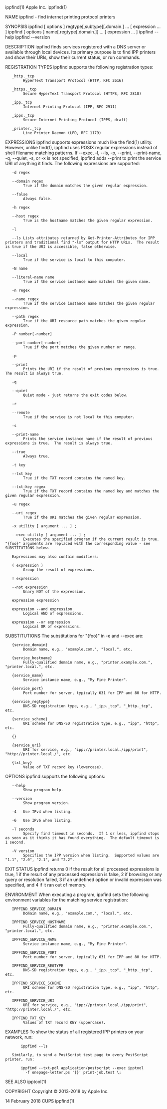 ippfind(1)                                                                                        Apple Inc.                                                                                       ippfind(1)

NAME
       ippfind - find internet printing protocol printers

SYNOPSIS
       ippfind [ options ] regtype[,subtype][.domain.] ... [ expression
        ... ]
       ippfind [ options ] name[.regtype[.domain.]] ... [ expression
        ... ]
       ippfind --help
       ippfind --version

DESCRIPTION
       ippfind finds services registered with a DNS server or available through local devices.  Its primary purpose is to find IPP printers and show their URIs, show their current status, or run commands.

   REGISTRATION TYPES
       ippfind supports the following registration types:

       _http._tcp
            HyperText Transport Protocol (HTTP, RFC 2616)

       _https._tcp
            Secure HyperText Transport Protocol (HTTPS, RFC 2818)

       _ipp._tcp
            Internet Printing Protocol (IPP, RFC 2911)

       _ipps._tcp
            Secure Internet Printing Protocol (IPPS, draft)

       _printer._tcp
            Line Printer Daemon (LPD, RFC 1179)

   EXPRESSIONS
       ippfind  supports  expressions  much like the find(1) utility.  However, unlike find(1), ippfind uses POSIX regular expressions instead of shell filename matching patterns.  If --exec, -l, --ls, -p,
       --print, --print-name, -q, --quiet, -s, or -x is not specified, ippfind adds --print to print the service URI of anything it finds.  The following expressions are supported:

       -d regex

       --domain regex
            True if the domain matches the given regular expression.

       --false
            Always false.

       -h regex

       --host regex
            True is the hostname matches the given regular expression.

       -l

       --ls Lists attributes returned by Get-Printer-Attributes for IPP printers and traditional find "-ls" output for HTTP URLs.  The result is true if the URI is accessible, false otherwise.

       --local
            True if the service is local to this computer.

       -N name

       --literal-name name
            True if the service instance name matches the given name.

       -n regex

       --name regex
            True if the service instance name matches the given regular expression.

       --path regex
            True if the URI resource path matches the given regular expression.

       -P number[-number]

       --port number[-number]
            True if the port matches the given number or range.

       -p

       --print
            Prints the URI if the result of previous expressions is true.  The result is always true.

       -q

       --quiet
            Quiet mode - just returns the exit codes below.

       -r

       --remote
            True if the service is not local to this computer.

       -s

       --print-name
            Prints the service instance name if the result of previous expressions is true.  The result is always true.

       --true
            Always true.

       -t key

       --txt key
            True if the TXT record contains the named key.

       --txt-key regex
            True if the TXT record contains the named key and matches the given regular expression.

       -u regex

       --uri regex
            True if the URI matches the given regular expression.

       -x utility [ argument ... ] ;

       --exec utility [ argument ... ] ;
            Executes the specified program if the current result is true.  "{foo}" arguments are replaced with the corresponding value - see SUBSTITUTIONS below.

       Expressions may also contain modifiers:

       ( expression )
            Group the result of expressions.

       ! expression

       --not expression
            Unary NOT of the expression.

       expression expression

       expression --and expression
            Logical AND of expressions.

       expression --or expression
            Logical OR of expressions.

   SUBSTITUTIONS
       The substitutions for "{foo}" in -e and --exec are:

       {service_domain}
            Domain name, e.g., "example.com.", "local.", etc.

       {service_hostname}
            Fully-qualified domain name, e.g., "printer.example.com.", "printer.local.", etc.

       {service_name}
            Service instance name, e.g., "My Fine Printer".

       {service_port}
            Port number for server, typically 631 for IPP and 80 for HTTP.

       {service_regtype}
            DNS-SD registration type, e.g., "_ipp._tcp", "_http._tcp", etc.

       {service_scheme}
            URI scheme for DNS-SD registration type, e.g., "ipp", "http", etc.

       {}

       {service_uri}
            URI for service, e.g., "ipp://printer.local./ipp/print", "http://printer.local./", etc.

       {txt_key}
            Value of TXT record key (lowercase).

OPTIONS
       ippfind supports the following options:

       --help
            Show program help.

       --version
            Show program version.

       -4   Use IPv4 when listing.

       -6   Use IPv6 when listing.

       -T seconds
            Specify find timeout in seconds.  If 1 or less, ippfind stops as soon as it thinks it has found everything.  The default timeout is 1 second.

       -V version
            Specifies the IPP version when listing.  Supported values are "1.1", "2.0", "2.1", and "2.2".

EXIT STATUS
       ippfind returns 0 if the result for all processed expressions is true, 1 if the result of any processed expression is false, 2 if browsing or any query or resolution failed, 3 if an undefined option
       or invalid expression was specified, and 4 if it ran out of memory.

ENVIRONMENT
       When executing a program, ippfind sets the following environment variables for the matching service registration:

       IPPFIND_SERVICE_DOMAIN
            Domain name, e.g., "example.com.", "local.", etc.

       IPPFIND_SERVICE_HOSTNAME
            Fully-qualified domain name, e.g., "printer.example.com.", "printer.local.", etc.

       IPPFIND_SERVICE_NAME
            Service instance name, e.g., "My Fine Printer".

       IPPFIND_SERVICE_PORT
            Port number for server, typically 631 for IPP and 80 for HTTP.

       IPPFIND_SERVICE_REGTYPE
            DNS-SD registration type, e.g., "_ipp._tcp", "_http._tcp", etc.

       IPPFIND_SERVICE_SCHEME
            URI scheme for DNS-SD registration type, e.g., "ipp", "http", etc.

       IPPFIND_SERVICE_URI
            URI for service, e.g., "ipp://printer.local./ipp/print", "http://printer.local./", etc.

       IPPFIND_TXT_KEY
            Values of TXT record KEY (uppercase).

EXAMPLES
       To show the status of all registered IPP printers on your network, run:

           ippfind --ls

       Similarly, to send a PostScript test page to every PostScript printer, run:

           ippfind --txt-pdl application/postscript --exec ipptool
             -f onepage-letter.ps '{}' print-job.test \;

SEE ALSO
       ipptool(1)

COPYRIGHT
       Copyright © 2013-2018 by Apple Inc.

14 February 2018                                                                                     CUPS                                                                                          ippfind(1)
